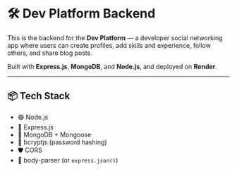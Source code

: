 # 🛠️ Dev Platform Backend

This is the backend for the **Dev Platform** — a developer social networking app where users can create profiles, add skills and experience, follow others, and share blog posts.

Built with **Express.js**, **MongoDB**, and **Node.js**, and deployed on **Render**.

---

## 📦 Tech Stack

- 🟢 Node.js
- 🚀 Express.js
- 🧩 MongoDB + Mongoose
- 🔐 bcryptjs (password hashing)
- 🛡️ CORS
- 📮 body-parser (or `express.json()`)
